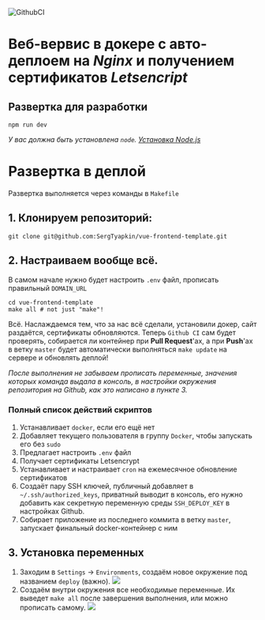 ![GithubCI](https://github.com/sergtyapkin/vue-frontend-template/actions/workflows/deploy.yml/badge.svg)

# Веб-вервис в докере с авто-деплоем на _Nginx_ и получением сертификатов _Letsencript_

## Развертка для разработки
```SHELL
npm run dev
```
_У вас должна быть установлена `node`. [Установка Node.js](https://nodejs.org/en/download)_

# Развертка в деплой
Развертка выполняется через команды в `Makefile`

## 1. Клонируем репозиторий:
```SHELL
git clone git@github.com:SergTyapkin/vue-frontend-template.git
```

## 2. Настраиваем вообще всё.
В самом начале нужно будет настроить `.env` файл, прописать правильный `DOMAIN_URL`
```SHELL
cd vue-frontend-template
make all # not just "make"!
````
Всё. Наслаждаемся тем, что за нас всё сделали, установили докер, сайт раздаётся, сертификаты обновляются.
Теперь `Github CI` сам будет проверять, собирается ли контейнер при **Pull Request**'ах, а при **Push**'ах в ветку `master` будет автоматически выполняться `make update` на сервере и обновлять деплой!

_После выполнения не забываем прописать переменные, значения которых команда выдала в консоль, в настройки окружения репозитория на Github, как это написано в пункте 3._

### Полный список действий скриптов
1. Устанавливает `docker`, если его ещё нет
2. Добавляет текущего пользователя в группу `Docker`, чтобы запускать его без `sudo`
3. Предлагает настроить `.env` файл
4. Получает сертификаты Letsencrypt
5. Устанавливает и настраивает `cron` на ежемесячное обновление сертификатов
6. Создаёт пару SSH ключей, публичный добавляет в `~/.ssh/authorized_keys`, приватный выводит в консоль, его нужно добавить как секретную переменную среды `SSH_DEPLOY_KEY` в настройках Github.
7. Собирает приложение из последнего коммита в ветку `master`, запускает финальный docker-контейнер с ним 

## 3. Установка переменных
1. Заходим в `Settings` -> `Environments`, создаём новое окружение под названием `deploy` (важно).
![](/README_res/1.png)
2. Создаём внутри окружения все необходимые переменные. Их выведет `make all` после завершения выполнения, или можно прописать самому.
![](/README_res/2.png)
